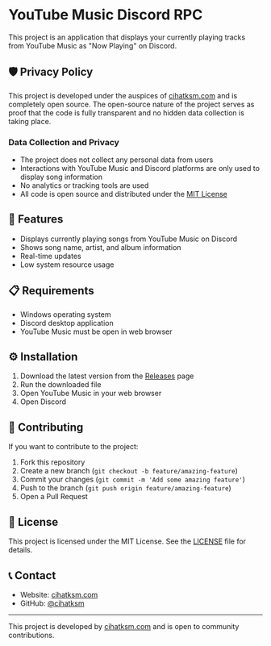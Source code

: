 # YouTube Music Discord RPC

This project is an application that displays your currently playing tracks from YouTube Music as "Now Playing" on Discord.

## 🛡️ Privacy Policy

This project is developed under the auspices of [cihatksm.com](https://cihatksm.com) and is completely open source. The open-source nature of the project serves as proof that the code is fully transparent and no hidden data collection is taking place.

### Data Collection and Privacy

- The project does not collect any personal data from users
- Interactions with YouTube Music and Discord platforms are only used to display song information
- No analytics or tracking tools are used
- All code is open source and distributed under the [MIT License](LICENSE)

## 🚀 Features

- Displays currently playing songs from YouTube Music on Discord
- Shows song name, artist, and album information
- Real-time updates
- Low system resource usage

## 📋 Requirements

- Windows operating system
- Discord desktop application
- YouTube Music must be open in web browser

## ⚙️ Installation

1. Download the latest version from the [Releases](https://github.com/cihatksm/youtube-music-discord-rpc/releases) page
2. Run the downloaded file
3. Open YouTube Music in your web browser
4. Open Discord

## 🤝 Contributing

If you want to contribute to the project:

1. Fork this repository
2. Create a new branch (`git checkout -b feature/amazing-feature`)
3. Commit your changes (`git commit -m 'Add some amazing feature'`)
4. Push to the branch (`git push origin feature/amazing-feature`)
5. Open a Pull Request

## 📝 License

This project is licensed under the MIT License. See the [LICENSE](LICENSE) file for details.

## 📞 Contact

- Website: [cihatksm.com](https://cihatksm.com)
- GitHub: [@cihatksm](https://github.com/cihatksm)

---

This project is developed by [cihatksm.com](https://cihatksm.com) and is open to community contributions.